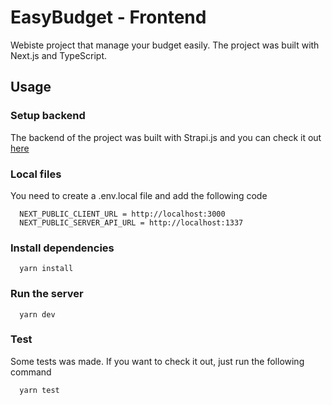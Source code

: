 # EasyBudget - Frontend

Webiste project that manage your budget easily. The project was built with Next.js and TypeScript.

## Usage

### Setup backend

The backend of the project was built with Strapi.js and you can check it out [here](https://github.com/cristianrodri/easybudget-backend)

### Local files

You need to create a .env.local file and add the following code

```
  NEXT_PUBLIC_CLIENT_URL = http://localhost:3000
  NEXT_PUBLIC_SERVER_API_URL = http://localhost:1337
```

### Install dependencies

```
  yarn install
```

### Run the server

```
  yarn dev
```

### Test

Some tests was made. If you want to check it out, just run the following command

```
  yarn test
```
